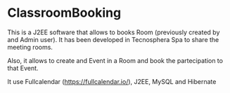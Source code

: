 # ClassroomBooking

This is a J2EE software that allows to books Room (previously created by and Admin user). 
It has been developed in Tecnosphera Spa to share the meeting rooms.

Also, it allows to create and Event in a Room and book the partecipation to that Event.

It use Fullcalendar (https://fullcalendar.io/), J2EE, MySQL and Hibernate
